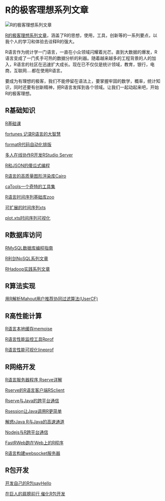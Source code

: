R的极客理想系列文章
=========

![R的极客理想系列文章](http://blog.fens.me/wp-content/uploads/2013/07/r-base.png)

[R的极客理想系列文章](http://blog.fens.me/series-r/)，涵盖了R的思想，使用，工具，创新等的一系列要点，以我个人的学习和体验去诠释R的强大。

R语言作为统计学一门语言，一直在小众领域闪耀着光芒。直到大数据的爆发，R语言变成了一门炙手可热的数据分析的利器。随着越来越多的工程背景的人的加入，R语言的社区在迅速扩大成长。现在已不仅仅是统计领域，教育，银行，电商，互联网….都在使用R语言。

要成为有理想的极客，我们不能停留在语法上，要掌握牢固的数学，概率，统计知识，同时还要有创新精神，把R语言发挥到各个领域。让我们一起动起来吧，开始R的极客理想。

## R基础知识

[R基础课](http://blog.fens.me/rhadoop-r-basic/)

[fortunes 记录R语言的大智慧](http://blog.fens.me/r-fortunes/)

[formatR代码自动化排版](http://blog.fens.me/r-formatr/)

[多人在线协作R开发RStudio Server](http://blog.fens.me/r-rstudio-server/)

[R和JSON的傻瓜式编程](http://blog.fens.me/r-json-rjson/)

[R语言的高质量图形渲染库Cairo](http://blog.fens.me/r-cairo/)

[caTools一个奇特的工具集](http://blog.fens.me/r-caTools/)

[R语言时间序列基础库zoo](http://blog.fens.me/r-zoo/)

[可扩展的时间序列xts](http://blog.fens.me/r-xts/)

[plot.xts时间序列可视化](http://blog.fens.me/r-xts-xtsextra/)

## R数据库访问

[RMySQL数据库编程指南](http://blog.fens.me/r-mysql-rmysql/)

[R利剑NoSQL系列文章](http://blog.fens.me/series-r-nosql/)

[RHadoop实践系列文章](http://blog.fens.me/series-rhadoop/)

## R算法实现

[用R解析Mahout用户推荐协同过滤算法(UserCF)](http://blog.fens.me/r-mahout-usercf/)

## R高性能计算

[R语言本地缓存memoise](http://blog.fens.me/r-cache-memoise/)

[R语言性能监控工具Rprof](http://blog.fens.me/r-perform-rprof-profr/)

[R语言性能可视化lineprof](http://blog.fens.me/r-perform-lineprof/)

## R网络开发

[R语言服务器程序 Rserve详解](http://blog.fens.me/r-rserve-server/)

[Rserve的R语言客户端RSclient](http://blog.fens.me/r-rserve-rsclient/)

[Rserve与Java的跨平台通信](http://blog.fens.me/r-rserve-java/)

[Rsession让Java调用R更简单](http://blog.fens.me/r-rserve-rsession/)

[解惑rJava R与Java的高速通道](http://blog.fens.me/r-rjava-java/)

[Nodejs与R跨平台通信](http://blog.fens.me/r-rserve-nodejs/)

[FastRWeb跑在Web上的R程序](http://blog.fens.me/r-fastrweb-rserve/)

[R语言构建websocket服务器](http://blog.fens.me/r-websocket-websockets/)

## R包开发

[开发自己的R包sayHello](http://blog.fens.me/r-build-package/)

[在巨人的肩膀前行 催化R包开发](http://blog.fens.me/r-package-faster/)


